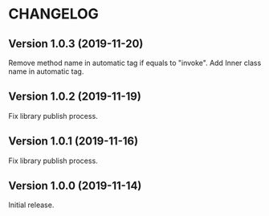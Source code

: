 # CHANGELOG


## Version 1.0.3 (2019-11-20)

Remove method name in automatic tag if equals to "invoke".
Add Inner class name in automatic tag.

## Version 1.0.2 (2019-11-19)

Fix library publish process.

## Version 1.0.1 (2019-11-16)

Fix library publish process.

## Version 1.0.0 (2019-11-14)

Initial release.


